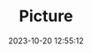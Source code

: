 ---
weight: 1
images:
- /images/edited/177.jpeg
title: Picture
date: 2023-10-20 12:55:12
tags: [luminarneo,work,ilce7m3,dog,person,baseballglove]
---